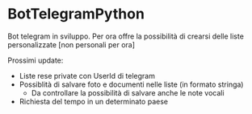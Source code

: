 # BotTelegramPython
Bot telegram in sviluppo.
Per ora offre la possibilità di crearsi delle liste personalizzate [non personali per ora]

Prossimi update:
  - Liste rese private con UserId di telegram
  - Possiblità di salvare foto e documenti nelle liste (in formato stringa)
    - Da controllare la possibilità di salvare anche le note vocali
  - Richiesta del tempo in un determinato paese
